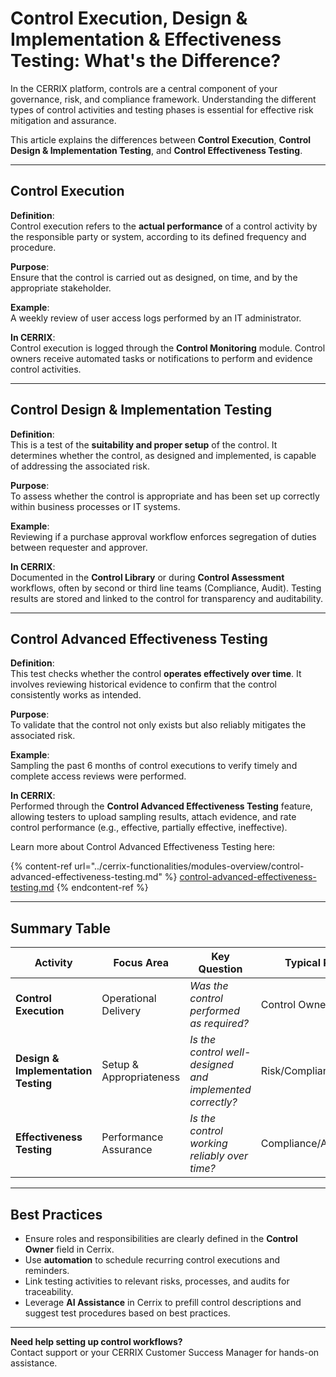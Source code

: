 # Control Execution, Design & Implementation & Effectiveness Testing: What's the Difference?

In the CERRIX platform, controls are a central component of your governance, risk, and compliance framework. Understanding the different types of control activities and testing phases is essential for effective risk mitigation and assurance.

This article explains the differences between **Control Execution**, **Control Design & Implementation Testing**, and **Control Effectiveness Testing**.

***

## Control Execution

**Definition**:\
Control execution refers to the **actual performance** of a control activity by the responsible party or system, according to its defined frequency and procedure.

**Purpose**:\
Ensure that the control is carried out as designed, on time, and by the appropriate stakeholder.

**Example**:\
A weekly review of user access logs performed by an IT administrator.

**In CERRIX**:\
Control execution is logged through the **Control Monitoring** module. Control owners receive automated tasks or notifications to perform and evidence control activities.

***

## Control Design & Implementation Testing

**Definition**:\
This is a test of the **suitability and proper setup** of the control. It determines whether the control, as designed and implemented, is capable of addressing the associated risk.

**Purpose**:\
To assess whether the control is appropriate and has been set up correctly within business processes or IT systems.

**Example**:\
Reviewing if a purchase approval workflow enforces segregation of duties between requester and approver.

**In CERRIX**:\
Documented in the **Control Library** or during **Control Assessment** workflows, often by second or third line teams (Compliance, Audit). Testing results are stored and linked to the control for transparency and auditability.

***

## Control Advanced Effectiveness Testing

**Definition**:\
This test checks whether the control **operates effectively over time**. It involves reviewing historical evidence to confirm that the control consistently works as intended.

**Purpose**:\
To validate that the control not only exists but also reliably mitigates the associated risk.

**Example**:\
Sampling the past 6 months of control executions to verify timely and complete access reviews were performed.

**In CERRIX**:\
Performed through the **Control Advanced Effectiveness Testing** feature, allowing testers to upload sampling results, attach evidence, and rate control performance (e.g., effective, partially effective, ineffective).

Learn more about Control Advanced Effectiveness Testing here:

{% content-ref url="../cerrix-functionalities/modules-overview/control-advanced-effectiveness-testing.md" %}
[control-advanced-effectiveness-testing.md](../cerrix-functionalities/modules-overview/control-advanced-effectiveness-testing.md)
{% endcontent-ref %}

***

## Summary Table

| Activity                            | Focus Area              | Key Question                                              | Typical Role          |
| ----------------------------------- | ----------------------- | --------------------------------------------------------- | --------------------- |
| **Control Execution**               | Operational Delivery    | _Was the control performed as required?_                  | Control Owner         |
| **Design & Implementation Testing** | Setup & Appropriateness | _Is the control well-designed and implemented correctly?_ | Risk/Compliance/Audit |
| **Effectiveness Testing**           | Performance Assurance   | _Is the control working reliably over time?_              | Compliance/Audit      |

***

## Best Practices

* Ensure roles and responsibilities are clearly defined in the **Control Owner** field in Cerrix.
* Use **automation** to schedule recurring control executions and reminders.
* Link testing activities to relevant risks, processes, and audits for traceability.
* Leverage **AI Assistance** in Cerrix to prefill control descriptions and suggest test procedures based on best practices.

***

**Need help setting up control workflows?**\
Contact support or your CERRIX Customer Success Manager for hands-on assistance.
